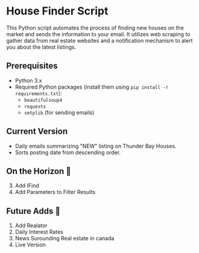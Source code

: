 # House Finder Script

This Python script automates the process of finding new houses on the market and sends the information to your email. It utilizes web scraping to gather data from real estate websites and a notification mechanism to alert you about the latest listings.

## Prerequisites

- Python 3.x
- Required Python packages (install them using `pip install -r requirements.txt`):
  - `beautifulsoup4`
  - `requests`
  - `smtplib` (for sending emails)
 
## Current Version
- Daily emails summarizing "NEW" listing on Thunder Bay Houses.
- Sorts posting date from descending order.

## On the Horizon 🌅
3. Add IFind
2. Add Parameters to Filter Results


## Future Adds 🤖
1. Add Realator
2. Daily Interest Rates
3. News Surounding Real estate in canada
4. Live Version

